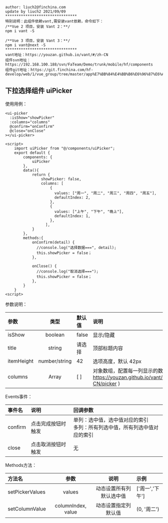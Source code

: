 	author: liuch2@finchina.com
	update by liuch2 2021/09/09
	********************************
	特别说明：此组件依赖vant,需安装vant依赖，命令如下：
	/**Vue 2 项目，安装 Vant 2：**/
	npm i vant -S

	/**Vue 3 项目，安装 Vant 3：**/
	npm i vant@next -S
	********************************
	vant地址：https://youzan.github.io/vant/#/zh-CN
	组件svn地址：https://192.168.100.188/svn/FaTeam/Demo/trunk/mobile/hf/components
	组件git地址：https://git.finchina.com/hf-develop/web/1/vue_group/tree/master/app%E7%BB%84%E4%BB%B6%E6%96%87%E6%A1%A3/app_document


## 下拉选择组件 uiPicker ##

使用用例：

	<ui-picker
      :isShow="showPicker"
      :columns="columns"
      @confirm="onConfirm"
      @close="onClose"
    ></ui-picker>

	<script>
		import uiPicker from "@/components/uiPicker";
		export default {
	  		components: {
	    		uiPicker
	  		},
			data(){
				return {
					showPicker: false,
					columns: [
				        {
				          values: ["周一", "周二", "周三", "周四", "周五"],
				          defaultIndex: 2,
				        },
				        {
				          values: ["上午", "下午", "晚上"],
				          defaultIndex: 1,
				        },
				      ],
				}
			},
			methods:{
				onConfirm(detail) {
			      //console.log("选择数据===", detail);
			      this.showPicker = false；
			    },
			
			    onClose() {
			      //console.log("取消选择===");
			      this.showPicker = false；
			    },
			}
		}
	<script>

 
参数说明：

 参数 | 类型 | 默认值 | 说明 
 :-----| :----: | :----- | :-----
 isShow | boolean | false | 显示/隐藏 
 title | string | 请选择 | 顶部标题内容 
 itemHeight | number/string | 42 | 选项高度，默认 42px
 columns | Array | [ ] | 对象数组，配置每一列显示的数据( https://youzan.github.io/vant/#/zh-CN/picker )

Events事件：

 事件名 | 说明 | 回调参数
 :-----| :---- | :-----
 confirm | 点击完成按钮时触发 | 单列：选中值，选中值对应的索引 <br/> 多列：所有列选中值，所有列选中值对应的索引
 close | 点击取消按钮时触发 | 无

Methods方法：

 方法名| 参数 | 说明 | 示例
 :-----| :----: | :----: | :-----
 setPickerValues| values | 动态设置所有列默认选中值 | ['周一','下午']
 setColumnValue | columnIndex, value | 动态设置指定列默认值 | (0, '周二')
